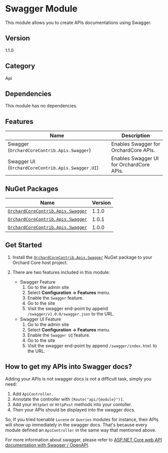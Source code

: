 # Swagger Module

This module allows you to create APIs documentations using Swagger.

## Version

1.1.0

## Category

Api

## Dependencies

This module has no dependencies.

## Features

| Name | Description |
| --- | --- |
| Swagger (`OrchardCoreContrib.Apis.Swagger`)  | Enables Swagger for OrchardCore APIs. |
| Swagger UI (`OrchardCoreContrib.Apis.Swagger.UI`) | Enables Swagger UI for OrchardCore APIs. |

## NuGet Packages

| Name | Version |
| --- | --- |
| [`OrchardCoreContrib.Apis.Swagger`](https://www.nuget.org/packages/OrchardCoreContrib.Apis.Swagger/1.1.0) | 1.1.0 |
| [`OrchardCoreContrib.Apis.Swagger`](https://www.nuget.org/packages/OrchardCoreContrib.Apis.Swagger/1.0.1) | 1.0.1 |
| [`OrchardCoreContrib.Apis.Swagger`](https://www.nuget.org/packages/OrchardCoreContrib.Apis.Swagger/1.0.0) | 1.0.0 |

## Get Started

1. Install the [`OrchardCoreContrib.Apis.Swagger`](https://www.nuget.org/packages/OrchardCoreContrib.Apis.Swagger/) NuGet package to your Orchard Core host project.
2. There are two features included in this module:

    - Swagger Feature
        1. Go to the admin site
        2. Select **Configuration -> Features** menu.
        3. Enable the `Swagger` feature.
        4. Go to the site
        5. Visit the swagger end-point by append `/swagger/v1.0.0/swagger.json` to the URL.
    - Swagger UI Feature
        1. Go to the admin site
        2. Select **Configuration -> Features** menu.
        3. Enable the `Swagger UI` feature.
        4. Go to the site
        5. Visit the swagger end-point by append `/swagger/index.html` to the URL.

## How to get my APIs into Swagger docs?

Adding your APIs is not swagger docs is not a difficult task, simply you need:
1. Add `ApiController`.
2. Annotate the controller with `[Route("api/{module}")]`.
3. Add your `HttpGet` or `HttpPost` methods into your contoller.
4. Then your APIs should be displayed into the swagger docs.

So, If you tried toenable `Lucene` or `Queries` modules for instance, their APIs will show up immediately in the swagger docs. That's because every module defined an `ApiController` in the same way that mentioned above.

For more information about swagger, please refer to [ASP.NET Core web API documentation with Swagger / OpenAPI](https://docs.microsoft.com/en-us/aspnet/core/tutorials/web-api-help-pages-using-swagger).

